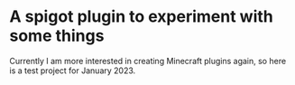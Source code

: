 # A spigot plugin to experiment with some things

Currently I am more interested in creating Minecraft plugins again, so here is a test project for January 2023.
